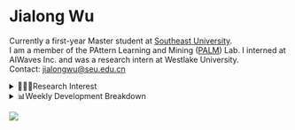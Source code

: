 #  Jialong Wu

Currently a first-year Master student at [Southeast University](https://www.seu.edu.cn/english/).<br>
I am a member of the PAttern Learning and Mining ([PALM](http://palm.seu.edu.cn/home.html)) Lab. I interned at AIWaves Inc. and was a research intern at Westlake University.<br>
Contact: jialongwu@seu.edu.cn
<details><summary>👨🏻‍💻Research Interest</summary>
My current research interests primarily encompass three aspects:

- Exploring the **synergies** between large-scale and small-scale models.
- Investigating the <strong>personalization and interactive</strong> abilities of LLMs.
- Utilizing  <strong>causal inference</strong>  to mitigate bias in conventional NLP tasks.

Recent works:
[Constituency Parsing using LLMs](https://arxiv.org/pdf/2310.19462.pdf), [Agents](https://arxiv.org/pdf/2309.07870.pdf)
</details>

<details><summary>📊Weekly Development Breakdown</summary>

<!--START_SECTION:waka-->

```txt
From: 22 February 2024 - To: 29 February 2024

Total Time: 6 hrs 48 mins

Python       4 hrs 1 min     ██████████████▓░░░░░░░░░░   59.02 %
YAML         1 hr 3 mins     ████░░░░░░░░░░░░░░░░░░░░░   15.57 %
Other        34 mins         ██░░░░░░░░░░░░░░░░░░░░░░░   08.36 %
Bash         33 mins         ██░░░░░░░░░░░░░░░░░░░░░░░   08.13 %
SSH Config   13 mins         █░░░░░░░░░░░░░░░░░░░░░░░░   03.41 %
```

<!--END_SECTION:waka-->

[![wakatime](https://wakatime.com/badge/user/c6720b29-9431-4a60-bc9d-e1fb2b6bd65f.svg)](https://wakatime.com/@c6720b29-9431-4a60-bc9d-e1fb2b6bd65f)
</details>

![](https://komarev.com/ghpvc/?username=callanwu)
